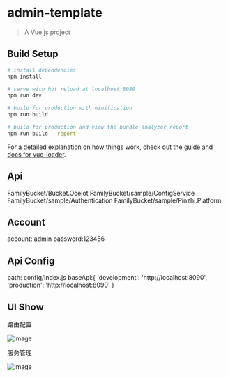 # admin-template

> A Vue.js project

## Build Setup

``` bash
# install dependencies
npm install

# serve with hot reload at localhost:8080
npm run dev

# build for production with minification
npm run build

# build for production and view the bundle analyzer report
npm run build --report
```

For a detailed explanation on how things work, check out the [guide](http://vuejs-templates.github.io/webpack/) and [docs for vue-loader](http://vuejs.github.io/vue-loader).

## Api 
FamilyBucket/Bucket.Ocelot
FamilyBucket/sample/ConfigService
FamilyBucket/sample/Authentication
FamilyBucket/sample/Pinzhi.Platform

## Account

account: admin    password:123456

## Api Config

path: config/index.js
baseApi:{
  'development': 'http://localhost:8090',
  'production': 'http://localhost:8090'
}

## UI Show

路由配置

![image](https://github.com/q315523275/FamilyBucket-UI/blob/master/readmeshow/route.png)

服务管理

![image](https://github.com/q315523275/FamilyBucket-UI/blob/master/readmeshow/mservice.png)
